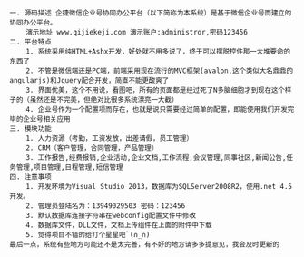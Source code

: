     一. 源码描述 企捷微信企业号协同办公平台（以下简称为本系统）是基于微信企业号而建立的协同办公平台。
        演示地址 www.qijiekeji.com 演示账户:administror,密码123456 
    二. 平台特点
        1. 系统采用纯HTML+Ashx开发，好处就不用多说了，终于可以摆脱控件那一大堆要命的东西了
        2. 不管是微信端还是PC端，前端采用现在流行的MVC框架(avalon,这个类似大名鼎鼎的angularjs)和Jquery配合开发，简直不能更酸爽了
        3. 界面优美，这个不用说，看图吧，所有的页面都是经过死了N多脑细胞才到现在这个样子的（虽然还是不完美，但绝对比很多系统漂亮一大截）
        4. 企业号作为一个配置项而存在，也就是说只需要经过简单的配置，即能使用我们开发完毕的企业号相关应用
    三. 模块功能 
        1. 人力资源（考勤，工资发放，出差请假，员工管理）
        2. CRM（客户管理，合同管理，产品管理） 
        3. 工作报告,经费报销,企业活动,企业文档,工作流程,会议管理,同事社区,新闻公告,任务管理,项目管理,日程管理,短信管理 
    四. 注意事项 
        1. 开发环境为Visual Studio 2013，数据库为SQLServer2008R2，使用.net 4.5开发。 
        2. 管理员登陆名为：13949029503 密码：123456 
        3. 默认数据库连接字符串在webconfig配置文件中修改 
        4. 数据库文件，DLL文件，文档上传组件在上面的附件中下载 
        5. 觉得项目不错的给打个星星吧`(∩_∩)′ 
    最后一点，系统有些地方可能还不是太完善，有不好的地方请多多提意见，我会及时更新的